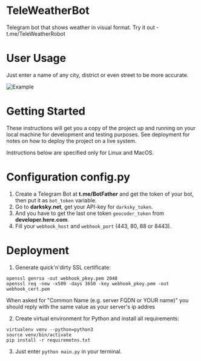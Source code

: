 # TeleWeatherBot
Telegram bot that shows weather in visual format. Try it out - t.me/TeleWeatherRobot

# User Usage

Just enter a name of any city, district or even street to be more accurate. 

![Example](https://github.com/adreex/TeleWeatherRobot/blob/master/example_for_readmre.png)


# Getting Started

These instructions will get you a copy of the project up and running on your local machine for development and testing purposes. See deployment for notes on how to deploy the project on a live system.


Instructions below are specified only for Linux and MacOS.

# Configuration config.py
1. Create a Telegram Bot at **t.me/BotFather** and get the token of your bot, then put it as `bot_token` variable.
2. Go to **darksky.net**, get your API-key for `darksky_token`.
3. And you have to get the last one token `geocoder_token` from **developer.here.com**.
4. Fill your `webhook_host` and `webhook_port` (443, 80, 88 or 8443).

# Deployment
1. Generate quick'n'dirty SSL certificate:
```
openssl genrsa -out webhook_pkey.pem 2048
openssl req -new -x509 -days 3650 -key webhook_pkey.pem -out webhook_cert.pem
```
When asked for "Common Name (e.g. server FQDN or YOUR name)" you should reply with the same value as your server's ip addres


2. Create virtual environment for Python and install all requirements:
```
virtualenv venv --python=python3
source venv/bin/activate
pip install -r requiremetns.txt
```


3. Just enter `python main.py` in your terminal.
